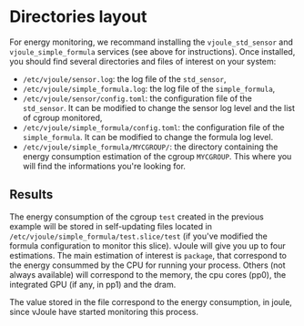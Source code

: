 # Directories layout
For energy monitoring, we recommand installing the `vjoule_std_sensor` and `vjoule_simple_formula` services (see above for instructions). Once installed, you should find several directories and files of interest on your system:
- `/etc/vjoule/sensor.log`: the log file of the `std_sensor`,
- `/etc/vjoule/simple_formula.log`: the log file of the `simple_formula`,
- `/etc/vjoule/sensor/config.toml`: the configuration file of the `std_sensor`. It can be modified to change the sensor log level and the list of cgroup monitored,
- `/etc/vjoule/simple_formula/config.toml`: the configuration file of the `simple_formula`. It can be modified to change the formula log level.
- `/etc/vjoule/simple_formula/MYCGROUP/`: the directory containing the energy consumption estimation of the cgroup `MYCGROUP`. This where you will find the informations you're looking for. 

## Results
The energy consumption of the cgroup `test` created in the previous example will be stored in self-updating files located in `/etc/vjoule/simple_formula/test.slice/test` (if you've modified the formula configuration to monitor this slice).
vJoule will give you up to four estimations. The main estimation of interest is `package`, that correspond to the energy consummed by the CPU for running your process. Others (not always available) will correspond to the memory, the cpu cores (pp0), the integrated GPU (if any, in pp1) and the dram.

The value stored in the file correspond to the energy consumption, in joule, since vJoule have started monitoring this process.